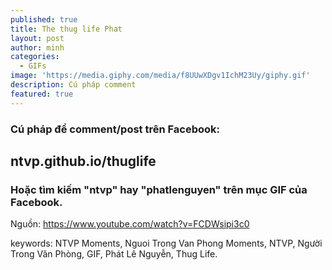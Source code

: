 ```yaml
---
published: true
title: The thug life Phat
layout: post
author: minh
categories:
  - GIFs
image: 'https://media.giphy.com/media/f8UUwXDgv1IchM23Uy/giphy.gif'
description: Cú pháp comment
featured: true
---
```

### Cú pháp để comment/post trên Facebook: 
## ntvp.github.io/thuglife

### Hoặc tìm kiếm "ntvp" hay "phatlenguyen" trên mục GIF của Facebook.

Nguồn: https://www.youtube.com/watch?v=FCDWsipi3c0


keywords: NTVP Moments, Nguoi Trong Van Phong Moments, NTVP, Người Trong Văn Phòng, GIF, Phát Lê Nguyễn, Thug Life.
